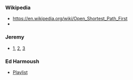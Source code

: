 ### Wikipedia
- https://en.wikipedia.org/wiki/Open_Shortest_Path_First
- 
### Jeremy
- [1](https://www.youtube.com/watch?v=pvuaoJ9YzoI), [2](https://www.youtube.com/watch?v=VtzfTA21ht0), [3](https://www.youtube.com/watch?v=3ew26ujkiDI)

### Ed Harmoush
- [Playlist](https://www.youtube.com/playlist?list=PLIFyRwBY_4bSkwy0-im5ERL-_CeBxEdx3)
